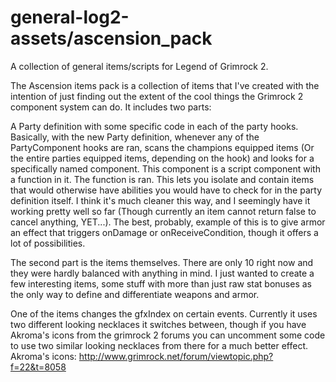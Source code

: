 general-log2-assets/ascension_pack
===================

A collection of general items/scripts for Legend of Grimrock 2. 

The Ascension items pack is a collection of items that I've created with the intention of just finding out the extent of the cool things the Grimrock 2 component system can do. It includes two parts:

A Party definition with some specific code in each of the party hooks. Basically, with the new Party definition, whenever any of the PartyComponent hooks are ran, scans the champions equipped items (Or the entire parties equipped items, depending on the hook) and looks for a specifically named component. This component is a script component with a function in it. The function is ran. This lets you isolate and contain items that would otherwise have abilities you would have to check for in the party definition itself. I think it's much cleaner this way, and I seemingly have it working pretty well so far (Though currently an item cannot return false to cancel anything, YET...). The best, probably, example of this is to give armor an effect that triggers onDamage or onReceiveCondition, though it offers a lot of possibilities.

The second part is the items themselves. There are only 10 right now and they were hardly balanced with anything in mind. I just wanted to create a few interesting items, some stuff with more than just raw stat bonuses as the only way to define and differentiate weapons and armor.

One of the items changes the gfxIndex on certain events. Currently it uses two different looking necklaces it switches between, though if you have Akroma's icons from the grimrock 2 forums you can uncomment some code to use two similar looking necklaces from there for a much better effect.
Akroma's icons: http://www.grimrock.net/forum/viewtopic.php?f=22&t=8058